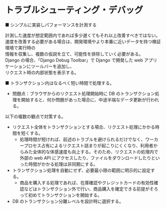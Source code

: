 # トラブルシューティング・デバッグ

■ シンプルに実装しパフォーマンスを計測する

計測した速度が想定範囲内であれば多少遅くてもそれ以上改善すべきではない。  
速度を改善する必要がある場合は、開発環境やより本番に近いデータを持つ検証環境で実行時の  
情報を収集し、複数の仮説を立て、可能性を排除していく必要がある。  
Django の場合、「Django Debug Toolbar」で Django で開発した web アプリケーションにツールバーを追加し、  
リクエスト時の内部状態を表示する。

■ トランザクション内はなるべく短い時間で処理する。

- 問題点：ブラウザからのリクエスト処理開始時に DB のトランザクション処理を開始すると、何か問題があった場合に、中途半端なデータ更新が行われる。

以下の複数の観点で対策する。

- リクエスト全体をトランザクションとする場合、リクエスト処理にかかる時間を短くする。
  - 処理時間が短ければ、前述のトラブルを避けられるだけでなく、ワーカープロセス占有によるリクエスト詰まりが起こりにくくなり、利用者からみた全体的な体感速度も向上する。そのため、リクエストの処理内で外部の web API にアクセスしたり、ファイルをダウンロードしたりといった時間がかかる処理は非同期にする。
- トランザクション処理を自動にせず、必要最小限の範囲に明示的に設定する。
  - 商品を購入する処理であれば、在庫確認やクレジットカードの有効性確認などはトランザクション外で行い、商品購入を確定できる前提がそろって初めてトランザクションを開始する。
- DB のトランザクション分離レベルを設計時に選択する。
